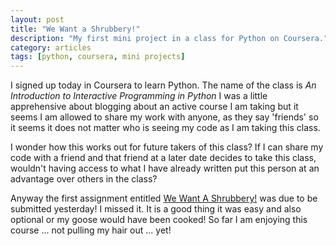 ```yaml
---
layout: post
title: "We Want a Shrubbery!"
description: "My first mini project in a class for Python on Coursera."
category: articles
tags: [python, coursera, mini projects]
---
```


I signed up today in Coursera to learn Python. The name of the class is *An Introduction to Interactive Programming in Python* I was a little apprehensive about blogging about an active course I am taking but it seems I am allowed to share my work with anyone, as they say 'friends' so it seems it does not matter who is seeing my code as I am taking this class.

I wonder how this works out for future takers of this class? If I can share my code with a friend and that friend at a later date decides to take this class, wouldn't having access to what I have already written put this person at an advantage over others in the class?

Anyway the first assignment entitled [We Want A Shrubbery!](http://www.codeskulptor.org/#user19_RF6I1qLO9R_0.py "We want a shrubbery") was due to be submitted yesterday! I missed it. It is a good thing it was easy and also optional or my goose would have been cooked! So far I am enjoying this course ... not pulling my hair out ... yet!